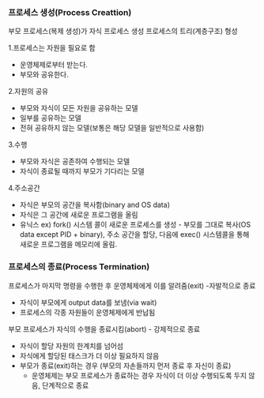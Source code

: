 ### 프로세스 생성(Process Creattion)


부모 프로세스(복제 생성)가 자식 프로세스 생성
프로세스의 트리(계층구조) 형성

1.프로세스는 자원을 필요로 함
- 운영체제로부터 받는다.
- 부모와 공유한다.

2.자원의 공유
- 부모와 자식이 모든 자원을 공유하는 모델
- 일부를 공유하는 모델
- 전혀 공유하지 않는 모델(보통은 해당 모델을 일반적으로 사용함)

3.수행
- 부모와 자식은 공존하여 수행되는 모델
- 자식이 종료될 때까지 부모가 기다리는 모델

4.주소공간
- 자식은 부모의 공간을 복사함(binary and OS data)
- 자식은 그 공간에 새로운 프로그램을 올림
- 유닉스 ex) fork() 시스템 콜이 새로운 프로세스를 생성 - 부모를 그대로 복사(OS data except PID + binary), 주소 공간을 할당, 다음에 
   exec() 시스템콜을 통해 새로운 프로그램을 메모리에 올림.

### 프로세스의 종료(Process Termination)

프로세스가 마지막 명령을 수행한 후 운영체제에게 이를 알려줌(exit) -자발적으로 종료
- 자식이 부모에게 output data를 보냄(via wait)
- 프로세스의 각종 자원들이 운영체제에게 반납됨

부모 프로세스가 자식의 수행을 종료시킴(abort) - 강제적으로 종료
- 자식이 할당 자원의 한계치를 넘어섬
- 자식에게 할당된 태스크가 더 이상 필요하지 않음
- 부모가 종료(exit)하는 경우 (부모의 자손들까지 먼저 종료 후 자신이 종료)
   - 운영체제는 부모 프로세스가 종료하는 경우 자식이 더 이상 수행되도록 두지 않음, 단계적으로 종료
